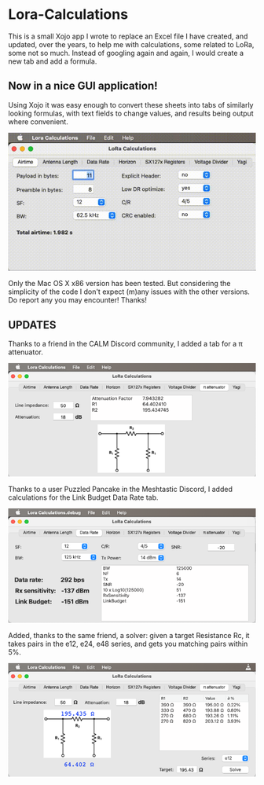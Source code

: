 # Lora-Calculations

This is a small Xojo app I wrote to replace an Excel file I have created, and updated, over the years, to help me with calculations, some related to LoRa, some not so much. Instead of googling again and again, I would create a new tab and add a formula.

## Now in a nice GUI application!

Using Xojo it was easy enough to convert these sheets into tabs of similarly looking formulas, with text fields to change values, and results being output where convenient.

![Demo](Recording.gif)

Only the Mac OS X x86 version has been tested. But considering the simplicity of the code I don't expect (m)any issues with the other versions. Do report any you may encounter! Thanks!

## UPDATES

Thanks to a friend in the CALM Discord community, I added a tab for a π attenuator.

![PIAttenuatorTab](PIAttenuatorTab.png)

Thanks to a user Puzzled Pancake in the Meshtastic Discord, I added calculations for the Link Budget Data Rate tab.

![LinkBudget](LinkBudget.png)

Added, thanks to the same friend, a solver: given a target Resistance Rc, it takes pairs in the e12, e24, e48 series, and gets you matching pairs within 5%.

![Solver](Solver.png)